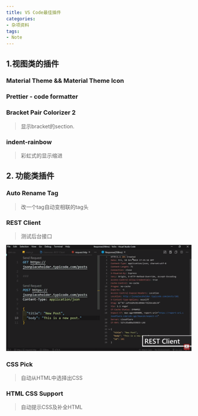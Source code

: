 ```yaml
---
title: VS Code最佳插件
categories:
- 杂项资料
tags: 
- Note
---
```

## 1.视图类的插件

### Material Theme && Material Theme Icon


### Prettier - code formatter

### Bracket Pair Colorizer 2

> 显示bracket的section.

### indent-rainbow

>彩虹式的显示缩进

## 2. 功能类插件

### Auto Rename Tag

> 改一个tag自动变相联的tag头

### REST Client

> 测试后台接口

![GET与POST测试](/img/1577068784300.png)

### CSS Pick

>自动从HTML中选择出CSS

### HTML CSS Support

> 自动提示CSS及补全HTML
